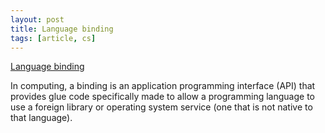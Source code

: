 ```yaml
---
layout: post
title: Language binding
tags: [article, cs]
---
```


[Language binding](https://en.wikipedia.org/wiki/Language_binding)

In computing, a binding is an application programming interface (API) that provides glue code specifically made to allow a programming language to use a foreign library or operating system service (one that is not native to that language).